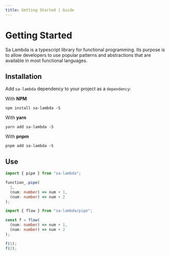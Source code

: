 ```yaml
---
title: Getting Started | Guide
---
```


# Getting Started

Sa Lambda is a typescript library for functional programming. Its purpose is to allow developers to use popular patterns and abstractions that are available in most functional languages.

## Installation

Add `sa-lambda` dependency to your project as a `dependency`:

With **NPM**

```shell
npm install sa-lambda -S
```

With **yarn**

```shell
yarn add sa-lambda -S
```

With **pnpm**

```shell
pnpm add sa-lambda -S
```

## Use

```ts
import { pipe } from "sa-lambda";

function_.pipe(
  1,
  (num: number) => num + 1,
  (num: number) => num + 2
);
```

```ts
import { flow } from "sa-lambda/pipe";

const f = flow(
  (num: number) => num + 1,
  (num: number) => num + 2
);

f(1);
f(2);
```
